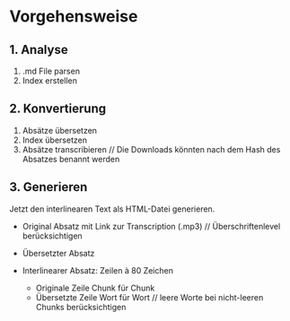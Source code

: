 # Vorgehensweise

## 1. Analyse
1. .md File parsen
2. Index erstellen
   
## 2. Konvertierung
1. Absätze übersetzen
2. Index übersetzen
3. Absätze transcribieren // Die Downloads könnten nach dem Hash des Absatzes benannt werden

## 3. Generieren
Jetzt den interlinearen Text als HTML-Datei generieren.

- Original Absatz mit Link zur Transcription (.mp3) // Überschriftenlevel berücksichtigen
- Übersetzter Absatz
  
- Interlinearer Absatz: Zeilen à 80 Zeichen
  - Originale Zeile Chunk für Chunk
  - Übersetzte Zeile Wort für Wort // leere Worte bei nicht-leeren Chunks berücksichtigen

